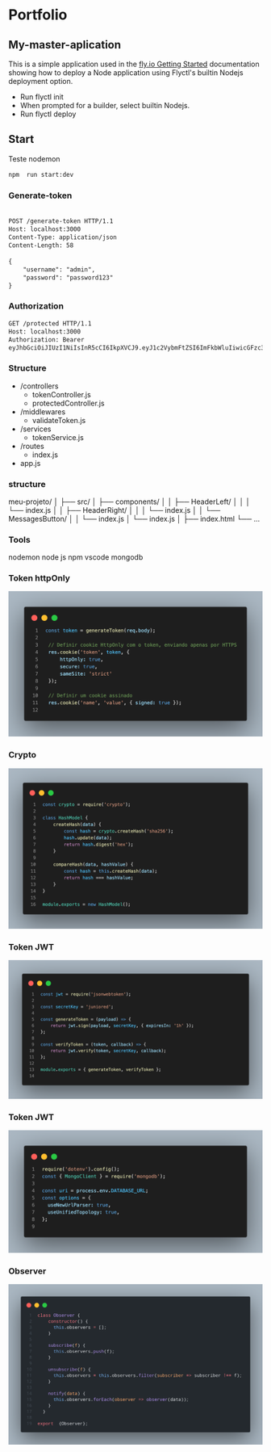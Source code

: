 # Portfolio

## My-master-aplication

This is a simple application used in the [fly.io Getting Started](https://fly.io/docs/getting-started/node/)  documentation showing how to deploy a Node application using Flyctl's builtin Nodejs deployment option.

* Run flyctl init
* When prompted for a builder, select builtin Nodejs.
* Run flyctl deploy


## Start 

Teste nodemon
```sh 
npm  run start:dev 
```

### Generate-token
```http

POST /generate-token HTTP/1.1
Host: localhost:3000
Content-Type: application/json
Content-Length: 58

{
    "username": "admin",
    "password": "password123"
}
```

### Authorization

```http
GET /protected HTTP/1.1
Host: localhost:3000
Authorization: Bearer eyJhbGciOiJIUzI1NiIsInR5cCI6IkpXVCJ9.eyJ1c2VybmFtZSI6ImFkbWluIiwicGFzc3dvcmQiOiJwYXNzd29yZDEyMyIsImlhdCI6MTY4NzYxOTkwNCwiZXhwIjoxNjg3NjIzNTA0fQ.wBgpkLYHrtbkkGp32I2yoI2Exp9hmLi5OwSGyGDdn4w
```
### Structure
- /controllers
  - tokenController.js
  - protectedController.js
- /middlewares
  - validateToken.js
- /services
  - tokenService.js
- /routes
  - index.js
- app.js



### structure 

meu-projeto/
│
├── src/
│   ├── components/
│   │   ├── HeaderLeft/
│   │   │   └── index.js
│   │   ├── HeaderRight/
│   │   │   └── index.js
│   │   └── MessagesButton/
│   │       └── index.js
│   └── index.js
│
├── index.html
└── ...


### Tools
nodemon
node js
npm
vscode
mongodb

### Token httpOnly 

![Texto alternativo](https://github.com/juniored22/my-store/blob/master/public/img/token-in-httpOnly.png)


### Crypto 

![Texto alternativo](https://github.com/juniored22/my-store/blob/master/public/img/cryptografia.png)


### Token JWT 

![Texto alternativo](https://github.com/juniored22/my-store/blob/master/public/img/token-jwt.png)


### Token JWT 

![Texto alternativo](https://github.com/juniored22/my-store/blob/master/public/img/varial-ambiente.png)

### Observer 

![Texto alternativo](https://github.com/juniored22/my-store/blob/master/public/img/observer.png)



